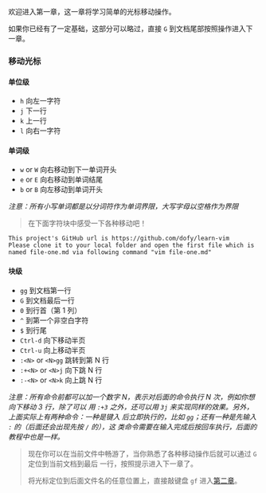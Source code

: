 欢迎进入第一章，这一章将学习简单的光标移动操作。

如果你已经有了一定基础，这部分可以略过，直接 ```G``` 到文档尾部按照操作进入下一章。

### 移动光标

#### 单位级
- ```h``` 向左一字符
- ```j``` 下一行
- ```k``` 上一行
- ```l``` 向右一字符

#### 单词级
- ```w``` or ```W``` 向右移动到下一单词开头
- ```e``` or ```E``` 向右移动到单词结尾
- ```b``` or ```B``` 向左移动到单词开头

_注意：所有小写单词都是以分词符作为单词界限，大写字母以空格作为界限_

> 在下面字符块中感受一下各种移动吧！

```
This project's GitHub url is https://github.com/dofy/learn-vim
Please clone it to your local folder and open the first file which is
named file-one.md via following command "vim file-one.md"
```

#### 块级
- ```gg``` 到文档第一行
- ```G``` 到文档最后一行
- ```0``` 到行首（第 1 列）
- ```^``` 到第一个非空白字符
- ```$``` 到行尾
- ```Ctrl-d``` 向下移动半页
- ```Ctrl-u``` 向上移动半页
- ```:<N>``` or ```<N>gg``` 跳转到第 N 行
- ```:+<N>``` or ```<N>j``` 向下跳 N 行
- ```:-<N>``` or ```<N>k``` 向上跳 N 行

_注意：所有命令前都可以加一个数字 N，表示对后面的命令执行 N 次，例如你想向下移动 3 行，除了可以
用 ```:+3``` 之外，还可以用 ```3j``` 来实现同样的效果。另外，上面实际上有两种命令：一种是键入
后立即执行的，比如 ```gg```；还有一种是先输入 ```:``` 的（后面还会出现先按 ```/``` 的），这
类命令需要在输入完成后按回车执行，后面的教程中也是一样。_

> 现在你可以在当前文件中畅游了，当你熟悉了各种移动操作后就可以通过 ```G``` 定位到当前文档到最后
> 一行，按照提示进入下一章了。
>
> 将光标定位到后面文件名的任意位置上，直接敲键盘 ```gf``` 进入[第二章](file-two.md)。
